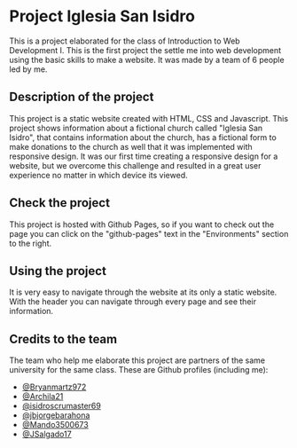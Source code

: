 # Project Iglesia San Isidro
This is a project elaborated for the class of Introduction to Web Development I. This is the first project the settle me into web development using the basic skills to make a website. It was made by a team of 6 people led by me.
## Description of the project
This project is a static website created with HTML, CSS and Javascript. This project shows information about a fictional church called "Iglesia San Isidro", that contains information about the church, has a fictional form to make donations to the church as well that it was implemented with responsive design. It was our first time creating a responsive design for a website, but we overcome this challenge and resulted in a great user experience no matter in which device its viewed.

## Check the project
This project is hosted with Github Pages, so if you want to check out the page you can click on the "github-pages" text in the "Environments" section to the right. 

## Using the project
It is very easy to navigate through the website at its only a static website. With the header you can navigate through every page and see their information. 

## Credits to the team
The team who help me elaborate this project are partners of the same university for the same class. These are Github profiles (including me): 
- [@Bryanmartz972](https://github.com/Bryanmartz972) 
- [@Archila21](https://github.com/Archila21)
- [@isidroscrumaster69](https://github.com/isidroscrumaster69)
- [@jbjorgebarahona](https://github.com/jbjorgebarahona)
- [@Mando3500673](https://github.com/Mando3500673)
- [@JSalgado17](https://github.com/JSalgado17)
